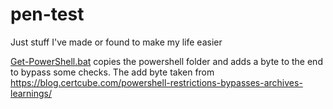 # pen-test

Just stuff I've made or found to make my life easier

[Get-PowerShell.bat](https://github.com/Xoke/pen-test/blob/main/get-powershell.bat) copies the powershell folder and adds a byte to the end to bypass some checks.  The add byte taken from https://blog.certcube.com/powershell-restrictions-bypasses-archives-learnings/

